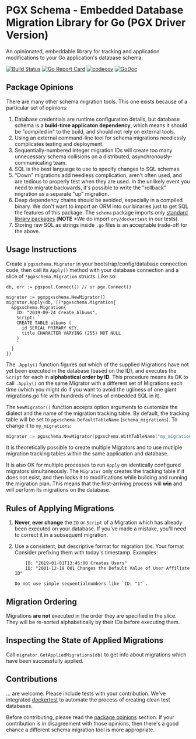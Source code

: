 # PGX Schema - Embedded Database Migration Library for Go (PGX Driver Version)

An opinionated, embeddable library for tracking and application modifications
to your Go application's database schema.

[![Build Status](https://app.travis-ci.com/adlio/pgxschema.svg?branch=main)](https://app.travis-ci.com/adlio/pgxschema)
[![Go Report Card](https://goreportcard.com/badge/github.com/adlio/pgxschema)](https://goreportcard.com/report/github.com/adlio/pgxschema)
[![codecov](https://codecov.io/gh/adlio/pgxschema/branch/main/graph/badge.svg)](https://codecov.io/gh/adlio/pgxschema)
[![GoDoc](https://godoc.org/github.com/adlio/pgxschema?status.svg)](https://godoc.org/github.com/adlio/pgxschema)

## Package Opinions

There are many other schema migration tools. This one exists because of a
particular set of opinions:

1. Database credentials are runtime configuration details, but database
   schema is a **build-time applicaton dependency**, which means it should be
   "compiled in" to the build, and should not rely on external tools.
2. Using an external command-line tool for schema migrations needlessly
   complicates testing and deployment.
3. Sequentially-numbered integer migration IDs will create too many unnecessary
   schema collisions on a distributed, asynchronously-communicating team.
4. SQL is the best language to use to specify changes to SQL schemas.
5. "Down" migrations add needless complication, aren't often used, and are
   tedious to properly test when they are used. In the unlikely event you need
   to migrate backwards, it's possible to write the "rollback" migration as
   a separate "up" migration.
6. Deep dependency chains should be avoided, especially in a compiled
   binary. We don't want to import an ORM into our binaries just to get SQL
   the features of this package. The `schema` package imports only
   [standard library packages](https://godoc.org/github.com/adlio/pgxschema?imports)
   (**NOTE** \*We do import `ory/dockertest` in our tests).
7. Storing raw SQL as strings inside `.go` files is an acceptable trade-off
   for the above.

## Usage Instructions

Create a `pgxschema.Migrator` in your bootstrap/config/database connection code,
then call its `Apply()` method with your database connection and a slice of
`*pgxschema.Migration` structs. Like so:

    db, err := pgxpool.Connect() // or pgx.Connect()

    migrator := pgxpgxschema.NewMigrator()
    migrator.Apply(db, []*pgxschema.Migration{
      &pgxschema.Migration{
        ID: "2019-09-24 Create Albums",
        Script: `
        CREATE TABLE albums (
          id SERIAL PRIMARY KEY,
          title CHARACTER VARYING (255) NOT NULL
        )
        `
      }
    })

The `.Apply()` function figures out which of the supplied Migrations have not
yet been executed in the database (based on the ID), and executes the `Script`
for each in **alphabetical order by ID**. This procedure means its OK to call
`.Apply()` on the same Migrator with a different set of Migrations each time
(which you might do if you want to avoid the ugliness of one giant migrations.go
file with hundreds of lines of embedded SQL in it).

The `NewMigrator()` function accepts option arguments to customize the dialect
and the name of the migration tracking table. By default, the tracking table
will be set to `pgxschema.DefaultTableName` (`schema_migrations`). To change it
to `my_migrations`:

```go
migrator := pgxschema.NewMigrator(pgxschema.WithTableName("my_migrations"))
```

It is theoretically possible to create multiple Migrators and to use mutliple
migration tracking tables within the same application and database.

It is also OK for multiple processes to run `Apply` on identically configured
migrators simultaneously. The `Migrator` only creates the tracking table if it
does not exist, and then locks it to modifications while building and running
the migration plan. This means that the first-arriving process will **win** and
will perform its migrations on the database.

## Rules of Applying Migrations

1.  **Never, ever change** the `ID` or `Script` of a Migration which has already
    been executed on your database. If you've made a mistake, you'll need to correct
    it in a subsequent migration.
2.  Use a consistent, but descriptive format for migration `ID`s. Your format
    Consider
    prefixing them with today's timestamp. Examples:

            ID: "2019-01-01T13:45:00 Creates Users"
            ID: "2001-12-18 001 Changes the Default Value of User Affiliate ID"

        Do not use simple sequentialnumbers like `ID: "1"`.

## Migration Ordering

Migrations **are not** executed in the order they are specified in the slice.
They will be re-sorted alphabetically by their IDs before executing them.

## Inspecting the State of Applied Migrations

Call `migrator.GetAppliedMigrations(db)` to get info about migrations which
have been successfully applied.

## Contributions

... are welcome. Please include tests with your contribution. We've integrated
[dockertest](https://github.com/ory/dockertest) to automate the process of
creating clean test databases.

Before contributing, please read the [package opinions](#package-opinions)
section. If your contribution is in disagreement with those opinions, then
there's a good chance a different schema migration tool is more appropriate.
